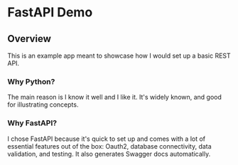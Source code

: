 # FastAPI Demo

## Overview
This is an example app meant to showcase how I would set up a basic REST API. 

### Why Python?
The main reason is I know it well and I like it. It's widely known, and good for illustrating concepts.

### Why FastAPI?
I chose FastAPI because it's quick to set up and comes with a lot of essential features out of the box: Oauth2, database connectivity, data validation, and testing. It also generates Swagger docs automatically.

